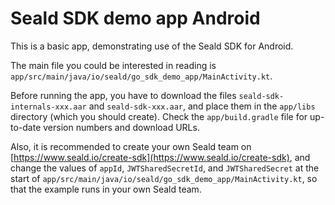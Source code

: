 # Seald SDK demo app Android

This is a basic app, demonstrating use of the Seald SDK for Android.

The main file you could be interested in reading is `app/src/main/java/io/seald/go_sdk_demo_app/MainActivity.kt`.

Before running the app, you have to download the files `seald-sdk-internals-xxx.aar` and `seald-sdk-xxx.aar`,
and place them in the `app/libs` directory (which you should create).
Check the `app/build.gradle` file for up-to-date version numbers and download URLs.

Also, it is recommended to create your own Seald team on [https://www.seald.io/create-sdk](https://www.seald.io/create-sdk),
and change the values of `appId`, `JWTSharedSecretId`, and `JWTSharedSecret`
at the start of `app/src/main/java/io/seald/go_sdk_demo_app/MainActivity.kt`,
so that the example runs in your own Seald team.
